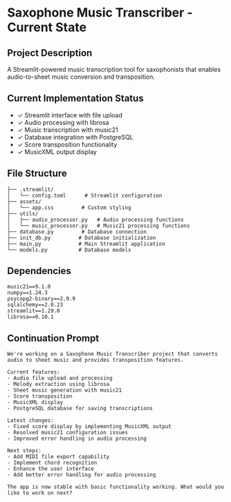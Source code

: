 # Saxophone Music Transcriber - Current State

## Project Description
A Streamlit-powered music transcription tool for saxophonists that enables audio-to-sheet music conversion and transposition.

## Current Implementation Status
- ✓ Streamlit interface with file upload
- ✓ Audio processing with librosa
- ✓ Music transcription with music21
- ✓ Database integration with PostgreSQL
- ✓ Score transposition functionality
- ✓ MusicXML output display

## File Structure
```
├── .streamlit/
│   └── config.toml      # Streamlit configuration
├── assets/
│   └── app.css         # Custom styling
├── utils/
│   ├── audio_processor.py   # Audio processing functions
│   └── music_processor.py   # Music21 processing functions
├── database.py         # Database connection
├── init_db.py         # Database initialization
├── main.py            # Main Streamlit application
└── models.py          # Database models
```

## Dependencies
```
music21==9.1.0
numpy==1.24.3
psycopg2-binary==2.9.9
sqlalchemy==2.0.23
streamlit==1.29.0
librosa==0.10.1
```

## Continuation Prompt
```
We're working on a Saxophone Music Transcriber project that converts audio to sheet music and provides transposition features. 

Current features:
- Audio file upload and processing
- Melody extraction using librosa
- Sheet music generation with music21
- Score transposition
- MusicXML display
- PostgreSQL database for saving transcriptions

Latest changes:
- Fixed score display by implementing MusicXML output
- Resolved music21 configuration issues
- Improved error handling in audio processing

Next steps:
- Add MIDI file export capability
- Implement chord recognition
- Enhance the user interface
- Add better error handling for audio processing

The app is now stable with basic functionality working. What would you like to work on next?
```
